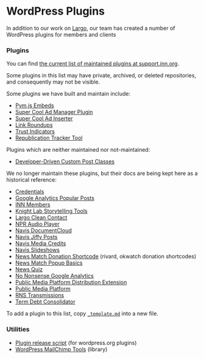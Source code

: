 # WordPress Plugins

In addition to our work on [Largo](/projects/largo/), our team has created a number of WordPress plugins for members and clients

### Plugins

You can find [the current list of maintained plugins at support.inn.org](https://support.inn.org/category/202-plugins-by-inn-labs).

Some plugins in this list may have private, archived, or deleted repositories, and consequently may not be visible.

Some plugins we have built and maintain include:

- [Pym.js Embeds](pym-shortcode.md)
- [Super Cool Ad Manager Plugin](doubleclick-for-wp.md)
- [Super Cool Ad Inserter](super-cool-ad-inserter.md)
- [Link Roundups](link-roundups.md)
- [Trust Indicators](trust-indicators.md)
- [Republication Tracker Tool](republication-tracker-tool.md)

Plugins which are neither maintained nor not-maintained:

- [Developer-Driven Custom Post Classes](developer-driven-custom-post-classes)

We no longer maintain these plugins, but their docs are being kept here as a historical reference:

- [Credentials](credentials.md)
- [Google Analytics Popular Posts](google-analytics-popular-posts.md)
- [INN Members](inn-members.md)
- [Knight Lab Storytelling Tools](knight-lab-storytelling-tools.md)
- [Largo Clean Contact](largo-clean-contact.md)
- [NPR Audio Player](npr-audio-player.md)
- [Navis DocumentCloud](navis-documentcloud.md)
- [Navis Jiffy Posts](navis-jiffy-posts.md)
- [Navis Media Credits](navis-media-credit.md)
- [Navis Slideshows](navis-slideshows.md)
- [News Match Donation Shortcode](news-match-donation-shortcode.md) (rivard, okwatch donation shortcodes)
- [News Match Popup Basics](news-match-popup-basics.md)
- [News Quiz](news-quiz.md)
- [No Nonsense Google Analytics](no-nonsense-google-analytics.md)
- [Public Media Platform Distribution Extension](pmp-distribution.md)
- [Public Media Platform](public-media-platform.md)
- [RNS Transmissions](rns-transmissions.md)
- [Term Debt Consolidator](term-debt-consolidator.md)

To add a plugin to this list, copy [`_template.md`](_template.md) into a new file.

### Utilities

- [Plugin release script](release.sh.md) (for wordpress.org plugins)
- [WordPress MailChimp Tools](wordpress-mailchimp-tools.md) (library)
